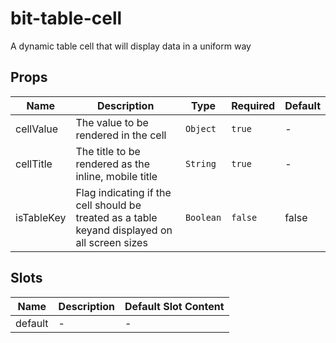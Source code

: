 # bit-table-cell

A dynamic table cell that will display data in a uniform way

## Props

<!-- @vuese:bit-table-cell:props:start -->
|Name|Description|Type|Required|Default|
|---|---|---|---|---|
|cellValue|The value to be rendered in the cell|`Object`|`true`|-|
|cellTitle|The title to be rendered as the inline, mobile title|`String`|`true`|-|
|isTableKey|Flag indicating if the cell should be treated as a table keyand displayed on all screen sizes|`Boolean`|`false`|false|

<!-- @vuese:bit-table-cell:props:end -->


## Slots

<!-- @vuese:bit-table-cell:slots:start -->
|Name|Description|Default Slot Content|
|---|---|---|
|default|-|-|

<!-- @vuese:bit-table-cell:slots:end -->


